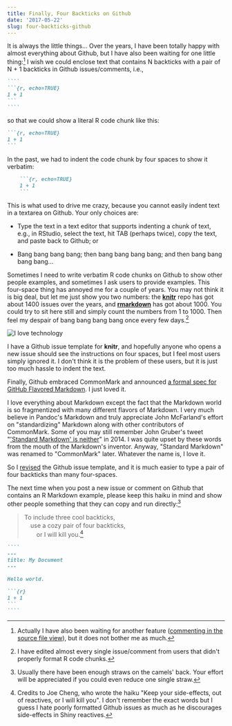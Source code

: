 ```yaml
---
title: Finally, Four Backticks on Github
date: '2017-05-22'
slug: four-backticks-github
---
```


It is always the little things... Over the years, I have been totally happy with almost everything about Github, but I have also been waiting for one little thing:[^1] I wish we could enclose text that contains N backticks with a pair of N + 1 backticks in Github issues/comments, i.e.,

`````markdown
````
```{r, echo=TRUE}
1 + 1
```
````
`````

so that we could show a literal R code chunk like this:

````markdown
```{r, echo=TRUE}
1 + 1
```
````

In the past, we had to indent the code chunk by four spaces to show it verbatim:

````markdown
    ```{r, echo=TRUE}
    1 + 1
    ```
````

This is what used to drive me crazy, because you cannot easily indent text in a textarea on Github. Your only choices are:

- Type the text in a text editor that supports indenting a chunk of text, e.g., in RStudio, select the text, hit TAB (perhaps twice), copy the text, and paste back to Github; or

- Bang bang bang bang; then bang bang bang bang; and then bang bang bang bang...

Sometimes I need to write verbatim R code chunks on Github to show other people examples, and sometimes I ask users to provide examples. This four-space thing has annoyed me for a couple of years. You may not think it is big deal, but let me just show you two numbers: the [**knitr**](https://github.com/yihui/knitr) repo has got about 1400 issues over the years, and [**rmarkdown**](https://github.com/rstudio/rmarkdown) has got about 1000. You could try to sit here still and simply count the numbers from 1 to 1000. Then feel my despair of bang bang bang bang once every few days.[^2]

![I love technology](https://slides.yihui.org/gif/dump-computer.gif)

I have a Github issue template for **knitr**, and hopefully anyone who opens a new issue should see the instructions on four spaces, but I feel most users simply ignored it. I don't think it is the problem of these users, but it is just too much hassle to indent the text.

Finally, Github embraced CommonMark and announced [a formal spec for GitHub Flavored Markdown](https://github.com/blog/2333-a-formal-spec-for-github-flavored-markdown). I just loved it.

I love everything about Markdown except the fact that the Markdown world is so fragmentized with many different flavors of Markdown. I very much believe in Pandoc's Markdown and truly appreciate John McFarland's effort on "standardizing" Markdown along with other contributors of CommonMark. Some of you may still remember John Gruber's tweet "['Standard Markdown' is neither](https://twitter.com/markdown/status/507341395137658880)" in 2014. I was quite upset by these words from the mouth of the Markdown's inventor. Anyway, "Standard Markdown" was renamed to "CommonMark" later. Whatever the name is, I love it.

So I [revised](https://github.com/yihui/knitr/commit/d7d59633302d35e9d244490112ba94ecbcd8f281#diff-1a1c3dd142f76a5fad803a0c52839881) the Github issue template, and it is much easier to type a pair of four backticks than many four-spaces.

The next time when you post a new issue or comment on Github that contains an R Markdown example, please keep this haiku in mind and show other people something that they can copy and run directly:[^3]

> To include three cool backticks,  
> 　use a cozy pair of four backticks,  
> 　　or I will kill you.[^4]

`````markdown
````
---
title: My Document
---

Hello world.

```{r}
1 + 1
```
````
`````

[^1]: Actually I have also been waiting for another feature ([commenting in the source file view](https://github.com/isaacs/github/issues/211)), but it does not bother me as much.

[^2]: I have edited almost every single issue/comment from users that didn't properly format R code chunks.

[^3]: Usually there have been enough straws on the camels' back. Your effort will be appreciated if you could even reduce one single straw.

[^4]: Credits to Joe Cheng, who wrote the haiku "Keep your side-effects, out of reactives, or I will kill you". I don't remember the exact words but I guess I hate poorly formatted Github issues as much as he discourages side-effects in Shiny reactives.
